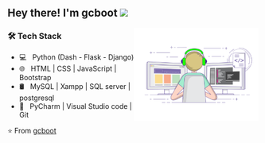 <h2> Hey there! I'm gcboot <img src="https://github.com/souvikguria98/souvikguria98/blob/master/Hi.gif" width="25"></h2>
<img align="right" alt="GIF" src="https://raw.githubusercontent.com/devSouvik/devSouvik/master/gif3.gif" width="250"/>

<h3>🛠 Tech Stack</h3>

- 💻 &nbsp; Python (Dash - Flask - Django)  
- 🌐 &nbsp; HTML | CSS | JavaScript | Bootstrap 
- 🛢 &nbsp; MySQL | Xampp | SQL server | postgresql
- 🔧 &nbsp; PyCharm | Visual Studio code | Git








⭐️ From [gcboot](https://github.com/gcboot)
